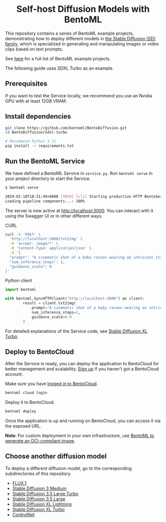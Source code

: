 <div align="center">
    <h1 align="center">Self-host Diffusion Models with BentoML</h1>
</div>

This repository contains a series of BentoML example projects, demonstrating how to deploy different models in [the Stable Diffusion (SD) family](https://huggingface.co/models?other=stable-diffusion), which is specialized in generating and manipulating images or video clips based on text prompts.

See [here](https://docs.bentoml.com/en/latest/examples/overview.html) for a full list of BentoML example projects.

The following guide uses SDXL Turbo as an example.

## Prerequisites

If you want to test the Service locally, we recommend you use an Nvidia GPU with at least 12GB VRAM.

## Install dependencies

```bash
git clone https://github.com/bentoml/BentoDiffusion.git
cd BentoDiffusion/sdxl-turbo

# Recommend Python 3.11
pip install -r requirements.txt
```

## Run the BentoML Service

We have defined a BentoML Service in `service.py`. Run `bentoml serve` in your project directory to start the Service.

```bash
$ bentoml serve

2024-01-18T18:31:49+0800 [INFO] [cli] Starting production HTTP BentoServer from "service:SDXLTurboService" listening on http://localhost:3000 (Press CTRL+C to quit)
Loading pipeline components...: 100%
```

The server is now active at [http://localhost:3000](http://localhost:3000/). You can interact with it using the Swagger UI or in other different ways.

CURL

```bash
curl -X 'POST' \
  'http://localhost:3000/txt2img' \
  -H 'accept: image/*' \
  -H 'Content-Type: application/json' \
  -d '{
  "prompt": "A cinematic shot of a baby racoon wearing an intricate italian priest robe.",
  "num_inference_steps": 1,
  "guidance_scale": 0
}'
```

Python client

```python
import bentoml

with bentoml.SyncHTTPClient("http://localhost:3000") as client:
        result = client.txt2img(
            prompt="A cinematic shot of a baby racoon wearing an intricate italian priest robe.",
            num_inference_steps=1,
            guidance_scale=0.0
        )
```

For detailed explanations of the Service code, see [Stable Diffusion XL Turbo](https://docs.bentoml.com/en/latest/use-cases/diffusion-models/sdxl-turbo.html).

## Deploy to BentoCloud

After the Service is ready, you can deploy the application to BentoCloud for better management and scalability. [Sign up](https://www.bentoml.com/) if you haven't got a BentoCloud account.

Make sure you have [logged in to BentoCloud](https://docs.bentoml.com/en/latest/scale-with-bentocloud/manage-api-tokens.html).

```bash
bentoml cloud login
```

Deploy it to BentoCloud.

```bash
bentoml deploy
```

Once the application is up and running on BentoCloud, you can access it via the exposed URL.

**Note**: For custom deployment in your own infrastructure, use [BentoML to generate an OCI-compliant image](https://docs.bentoml.com/en/latest/get-started/packaging-for-deployment.html).


## Choose another diffusion model

To deploy a different diffusion model, go to the corresponding subdirectories of this repository.

- [FLUX.1](flux-timestep-distilled/)
- [Stable Diffusion 3 Medium](sd3-medium/)
- [Stable Diffusion 3.5 Large Turbo](sd3.5-large-turbo/)
- [Stable Diffusion 3.5 Large](sd3.5-large/)
- [Stable Diffusion XL Lightning](sdxl-lightning/)
- [Stable Diffusion XL Turbo](sdxl-turbo/)
- [ControlNet](controlnet/)